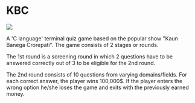 # KBC

![](https://i.ytimg.com/vi/XXytjUPiQ2s/maxresdefault.jpg)

A 'C language' terminal quiz game based on the popular show "Kaun Banega Crorepati". The game consists of 2 stages or rounds.

The 1st round is a screening round in which 2 questions have to be answered correctly out of 3 to be eligible for the 2nd round.

The 2nd round consists of 10 questions from varying domains/fields. For each correct answer, the player wins 100,000$.
If the player enters the wrong option he/she loses the game and exits with the previously earned money.
